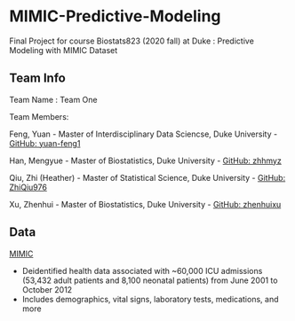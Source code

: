# MIMIC-Predictive-Modeling

Final Project for course Biostats823 (2020 fall) at Duke : Predictive Modeling with MIMIC Dataset


## Team Info

Team Name : Team One

Team Members:

Feng, Yuan - Master of Interdisciplinary Data Sciencse, Duke University - [GitHub: yuan-feng1](https://github.com/yuan-feng1)

Han, Mengyue - Master of Biostatistics, Duke University - [GitHub: zhhmyz](https://github.com/zhhmyz)

Qiu, Zhi (Heather) - Master of Statistical Science, Duke University - [GitHub: ZhiQiu976](https://github.com/ZhiQiu976)

Xu, Zhenhui - Master of Biostatistics, Duke University - [GitHub: zhenhuixu](https://github.com/zhenhuixu)


## Data

[MIMIC](https://mimic.physionet.org)
- Deidentified health data associated with ~60,000 ICU admissions (53,432 adult patients and 8,100 neonatal patients) from June 2001 to October 2012
- Includes demographics, vital signs, laboratory tests, medications, and more
